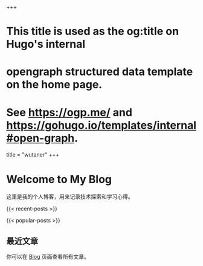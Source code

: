 +++
# This title is used as the og:title on Hugo's internal
# opengraph structured data template on the home page.
# See https://ogp.me/ and https://gohugo.io/templates/internal#open-graph.
title = "wutaner"
+++

# Welcome to My Blog

这里是我的个人博客，用来记录技术探索和学习心得。

{{< recent-posts >}}

{{< popular-posts >}}

## 最近文章

你可以在 [Blog](/blog) 页面查看所有文章。